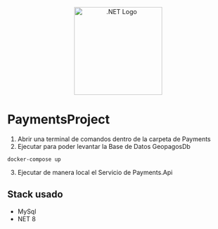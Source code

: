 <p align="center">
  <a href="https://dotnet.microsoft.com/" target="blank"><img src="https://upload.wikimedia.org/wikipedia/commons/e/ee/.NET_Core_Logo.svg" width="200" alt=".NET Logo" /></a>
</p>

# PaymentsProject

1. Abrir una terminal de comandos dentro de la carpeta de Payments
2. Ejecutar para poder levantar la Base de Datos GeopagosDb
```
docker-compose up
```
3. Ejecutar de manera local el Servicio de Payments.Api

## Stack usado
* MySql
* NET 8
